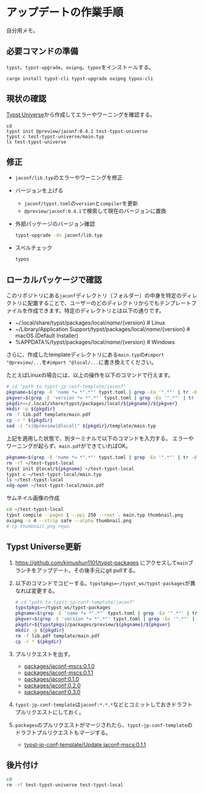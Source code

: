 # アップデートの作業手順

自分用メモ。

## 必要コマンドの準備

`typst`、`typst-upgrade`、`oxipng`、`typos`をインストールする。

```
cargo install typst-cli typst-upgrade oxipng typos-cli
```

## 現状の確認

[Typst Universe](https://typst.app/universe/package/jaconf)から作成してエラーやワーニングを確認する。

```
cd
typst init @preview/jaconf:0.4.1 test-typst-universe
typst c test-typst-universe/main.typ
ls test-typst-universe
```

## 修正

- `jaconf/lib.typ`のエラーやワーニングを修正
- バージョンを上げる
  - `jaconf/typst.toml`の`version`と`compiler`を更新
  - `@preview/jaconf:0.4.1`で検索して現在のバージョンに置換
- 外部パッケージのバージョン確認

    ```sh
    typst-upgrade -dv jaconf/lib.typ
    ```

- スペルチェック

    ```sh
    typos
    ```

## ローカルパッケージで確認

このリポジトリにある`jaconf`ディレクトリ（フォルダー）の中身を特定のディレクトリに配置することで、ユーザーのどのディレクトリからでもテンプレートファイルを作成できます。特定のディレクトリとは以下の通りです。

- ~/.local/share/typst/packages/local/${name}/${version} # Linux
- ~/Library/Application Support/typst/packages/local/${name}/${version} # macOS (Default Installer)
- %APPDATA%/typst/packages/local/${name}/${version} # Windows

さらに、作成したtemplateディレクトリにある`main.typ`の`#import "@preview/...`を`#import "@local/...`に書き換えてください。

たとえばLinuxの場合には、以上の操作を以下のコマンドで行えます。

```sh
# cd "path to typst-jp-conf-template/jaconf"
pkgname=$(grep -E 'name *= *".*"' typst.toml | grep -Eo '".*"' | tr -d '"')
pkgver=$(grep -E 'version *= *".*"' typst.toml | grep -Eo '".*"' | tr -d '"')
pkgdir=~/.local/share/typst/packages/local/${pkgname}/${pkgver}
mkdir -p ${pkgdir}
rm -f lib.pdf template/main.pdf
cp -r * ${pkgdir}
sed -i "s|@preview|@local|" ${pkgdir}/template/main.typ
```

上記を適用した状態で、別ターミナルで以下のコマンドを入力する。
エラーやワーニングが起らず、`main.pdf`ができていればOK。

```sh
pkgname=$(grep -E 'name *= *".*"' typst.toml | grep -Eo '".*"' | tr -d '"')
rm -rf ~/test-typst-local
typst init @local/${pkgname} ~/test-typst-local
typst c ~/test-typst-local/main.typ
ls ~/test-typst-local
xdg-open ~/test-typst-local/main.pdf
```

サムネイル画像の作成

```sh
cd ~/test-typst-local
typst compile --pages 1 --ppi 250 --root . main.typ thumbnail.png
oxipng -o 4 --strip safe --alpha thumbnail.png
# cp thumbnail.png repo
```

## Typst Universe更新

1. https://github.com/kimushun1101/typst-packages にアクセスして`main`ブランチをアップデート。その後手元にgit pullする。
2. 以下のコマンドでコピーする。`typstpkgs=~/typst_ws/typst-packages`が異なれば変更する。

    ```sh
    # cd "path to typst-jp-conf-template/jaconf"
    typstpkgs=~/typst_ws/typst-packages
    pkgname=$(grep -E 'name *= *".*"' typst.toml | grep -Eo '".*"' | tr -d '"')
    pkgver=$(grep -E 'version *= *".*"' typst.toml | grep -Eo '".*"' | tr -d '"')
    pkgdir=${typstpkgs}/packages/preview/${pkgname}/${pkgver}
    mkdir -p ${pkgdir}
    rm -f lib.pdf template/main.pdf
    cp -r * ${pkgdir}
    ```

3. プルリクエストを出す。
    - [packages/jaconf-mscs:0.1.0](https://github.com/typst/packages/pull/1559)
    - [packages/jaconf-mscs:0.1.1](https://github.com/typst/packages/pull/2287)
    - [packages/jaconf:0.1.0](https://github.com/typst/packages/pull/2382)
    - [packages/jaconf:0.2.0](https://github.com/typst/packages/pull/2402)
    - [packages/jaconf:0.3.0](https://github.com/typst/packages/pull/2517)
4. `typst-jp-conf-template`は`jaconf:*.*.*`などとコミットしておきドラフトプルリクエストにしておく。
5. `packages`のプルリクエストがマージされたら、`typst-jp-conf-template`のドラフトプルリクエストもマージする。
    - [typst-jp-conf-template/Update jaconf-mscs:0.1.1](https://github.com/kimushun1101/typst-jp-conf-template/pull/18)

## 後片付け

```sh
cd
rm -rf test-typst-universe test-typst-local
```
